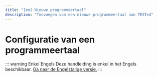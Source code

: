 ```yaml
---
title: "[en] Nieuwe programmeertaal"
description: "Toevoegen van een nieuwe programmeertaal aan TESTed"
---
```


# Configuratie van een programmeertaal

::: warning Enkel Engels
Deze handleiding is enkel in het Engels beschikbaar.
[Ga naar de Engelstalige versie.](../../../../en/tested/new-programming-language)
:::
